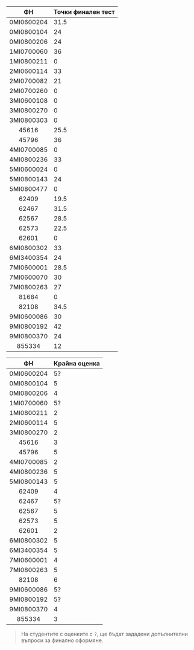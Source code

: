 |     ФН     | Точки финален тест |
| :--------: | ------------------ |
|0MI0600204|31.5|
|0MI0800104|24|
|0MI0800206|24|
|1MI0700060|36|
|1MI0800211|0|
|2MI0600114|33|
|2MI0700082|21|
|2MI0700260|0|
|3MI0600108|0|
|3MI0800270|0|
|3MI0800303|0|
|45616|25.5|
|45796|36|
|4MI0700085|0|
|4MI0800236|33|
|5MI0600024|0|
|5MI0800143|24|
|5MI0800477|0|
|62409|19.5|
|62467|31.5|
|62567|28.5|
|62573|22.5|
|62601|0|
|6MI0800302|33|
|6MI3400354|24|
|7MI0600001|28.5|
|7MI0600070|30|
|7MI0800263|27|
|81684|0|
|82108|34.5|
|9MI0600086|30|
|9MI0800192|42|
|9MI0800370|24|
|855334|12|

|     ФН     | Крайна оценка |
| :--------: | ------------------ |
|0MI0600204|5?|
|0MI0800104|5|
|0MI0800206|4|
|1MI0700060|5?|
|1MI0800211|2|
|2MI0600114|5|
|3MI0800270|2|
|45616|3|
|45796|5|
|4MI0700085|2|
|4MI0800236|5|
|5MI0800143|5|
|62409|4|
|62467|5?|
|62567|5|
|62573|5|
|62601|2|
|6MI0800302|5|
|6MI3400354|5|
|7MI0600001|4|
|7MI0800263|5|
|82108|6|
|9MI0600086|5?|
|9MI0800192|5?|
|9MI0800370|4|
|855334|3|

> На студентите с оценките с `?`, ще бъдат зададени допълнителни въпроси за финално оформяне.
